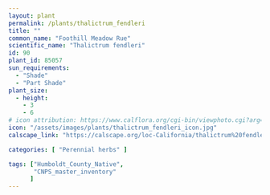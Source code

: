 ```yaml
---
layout: plant                                                              
permalink: /plants/thalictrum_fendleri
title: ""
common_name: "Foothill Meadow Rue"
scientific_name: "Thalictrum fendleri"
id: 90
plant_id: 85057
sun_requirements:
  - "Shade"
  - "Part Shade"
plant_size:
  - height: 
    - 3
    - 6
# icon attribution: https://www.calflora.org/cgi-bin/viewphoto.cgi?arg=/app/up/mg/126/mg37835-0.jpg 
icon: "/assets/images/plants/thalictrum_fendleri_icon.jpg"
calscape_link: "https://calscape.org/loc-California/thalictrum%20fendleri(%20)"

categories: [ "Perennial herbs" ]

tags: ["Humboldt_County_Native",
       "CNPS_master_inventory"
      ]
---
```


